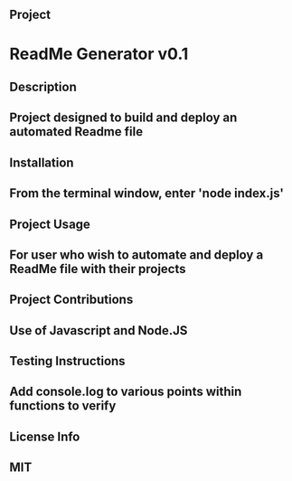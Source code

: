 

## Project 
# ReadMe Generator v0.1

## Description
## Project designed to build and deploy an automated Readme file

## Installation
## From the terminal window, enter 'node index.js'

## Project Usage
## For user who wish to automate and deploy a ReadMe file with their projects

## Project Contributions
## Use of Javascript and Node.JS

## Testing Instructions
## Add console.log to various points within functions to verify

## License Info
## MIT